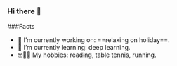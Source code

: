 ### Hi there 👋

###Facts
- 🌴 I’m currently working on: ==relaxing on holiday==.
- 📖 I’m currently learning: deep learning.
- 🤓🏓🏃 My hobbies: ~~reading~~, table tennis, running.
